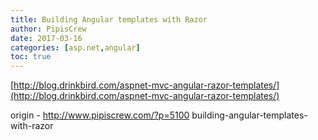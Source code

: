 ```yaml
---
title: Building Angular templates with Razor
author: PipisCrew
date: 2017-03-16
categories: [asp.net,angular]
toc: true
---
```


[http://blog.drinkbird.com/aspnet-mvc-angular-razor-templates/](http://blog.drinkbird.com/aspnet-mvc-angular-razor-templates/)

origin - http://www.pipiscrew.com/?p=5100 building-angular-templates-with-razor